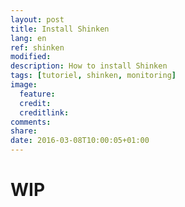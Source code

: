 ```yaml
---
layout: post
title: Install Shinken
lang: en
ref: shinken
modified:
description: How to install Shinken
tags: [tutoriel, shinken, monitoring]
image:
  feature:
  credit:
  creditlink:
comments:
share:
date: 2016-03-08T10:00:05+01:00
---
```


# WIP
